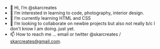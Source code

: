 - 👋 Hi, I’m @skarcreates
- 👀 I’m interested in learning to code, photography, interior design. 
- 🌱 I’m currently learning HTML and CSS
- 💞️ I’m looking to collaborate on newbie projects but also not really b/c I don't know I am doing..just yet. 
- 📫 How to reach me ... email or twitter @skarcreates / skarcreates@gmail.com.

<!---
skarcreates/skarcreates is a ✨ special ✨ repository because its `README.md` (this file) appears on your GitHub profile.
You can click the Preview link to take a look at your changes.
--->
